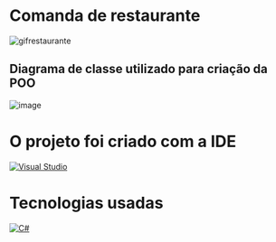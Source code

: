 # Comanda de restaurante

![gifrestaurante](https://user-images.githubusercontent.com/93801960/160750867-af8438fc-0f9d-40ff-8854-1261d1ac9925.gif)

## Diagrama de classe utilizado para criação da POO

![image](https://user-images.githubusercontent.com/93801960/160749052-91441080-e0e7-4b5b-8e48-2444ae4a5bb5.png)

# O projeto foi criado com a IDE

[![Visual Studio](https://img.shields.io/badge/Visual_Studio-5C2D91?style=for-the-badge&logo=visual%20studio&logoColor=white)](https://visualstudio.microsoft.com/pt-br/downloads/)

# Tecnologias usadas

[![C#](https://img.shields.io/badge/C%23-239120?style=for-the-badge&logo=c-sharp&logoColor=white)](https://learn.microsoft.com/pt-br/dotnet/csharp/tour-of-csharp/)






